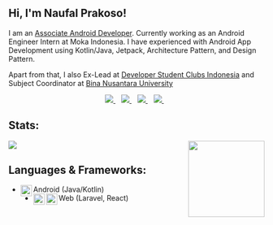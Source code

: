 <h2> Hi, I'm Naufal Prakoso!</h2> 

I am an [Associate Android Developer](https://www.credential.net/jqd2e3xd?key=b8478c4eb71bfe66a4ed61ab09e9ec0edb0f4a33b9eb13ed06e53055a11a6241). Currently working as an Android Engineer Intern at Moka Indonesia. I have experienced with Android App Development using Kotlin/Java, Jetpack, Architecture Pattern, and Design Pattern.

Apart from that, I also Ex-Lead at [Developer Student Clubs Indonesia](https://developers.google.com/community/dsc) and Subject Coordinator at [Bina Nusantara University](http://binus.ac.id/)

<p align='center'>
<a href="https://naufalprakoso.com/">
  <img src="https://img.shields.io/badge/Portfolio%20Website-%231DA1F2.svg?&style=for-the-badge&logo=internet&logoColor=white" />
</a>&nbsp;&nbsp;
<a href="https://www.linkedin.com/in/naufal-prakoso/">
  <img src="https://img.shields.io/badge/linkedin-%230077B5.svg?&style=for-the-badge&logo=linkedin&logoColor=white" />
</a>&nbsp;&nbsp;
<a href="https://medium.com/@naufalprakoso24">
  <img src="https://img.shields.io/badge/medium-%2312100E.svg?&style=for-the-badge&logo=medium&logoColor=white" />
</a>&nbsp;&nbsp;
<a href="mailto:mnaufalfp@gmail.com">
  <img src="https://img.shields.io/badge/email me-%23D14836.svg?&style=for-the-badge&logo=gmail&logoColor=white" />
</a>&nbsp;&nbsp;
</p>

## Stats:

<img align ="right" src = "https://i.imgur.com/w4pKOQi.jpg" width="150" height="150">

<img src="https://github-readme-stats.vercel.app/api?username=naufalprakoso">

## Languages & Frameworks:
- Android (Java/Kotlin)<img align="left" alt="android" width="22px" src="https://cdn.jsdelivr.net/npm/simple-icons@v3/icons/android.svg"/>
- Web (Laravel, React)<img align="left" alt="flutter" width="22px" src="https://cdn.jsdelivr.net/npm/simple-icons@v3/icons/react.svg"/><img align="left" alt="flutter" width="22px" src="https://cdn.jsdelivr.net/npm/simple-icons@v3/icons/laravel.svg"/>
